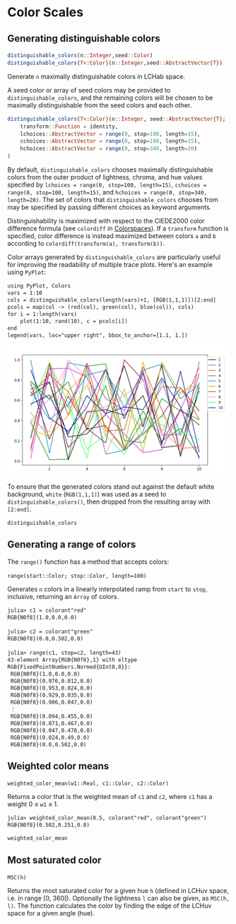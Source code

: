 # Color Scales

## Generating distinguishable colors

```julia
distinguishable_colors(n::Integer,seed::Color)
distinguishable_colors{T<:Color}(n::Integer,seed::AbstractVector{T})
```

Generate `n` maximally distinguishable colors in LCHab space.

A seed color or array of seed colors may be provided to `distinguishable_colors`, and the remaining colors will be chosen to be maximally distinguishable from the seed colors and each other.

```julia
distinguishable_colors{T<:Color}(n::Integer, seed::AbstractVector{T};
    transform::Function = identity,
    lchoices::AbstractVector = range(0, stop=100, length=15),
    cchoices::AbstractVector = range(0, stop=100, length=15),
    hchoices::AbstractVector = range(0, stop=340, length=20)
)
```

By default, `distinguishable_colors` chooses maximally distinguishable colors from the outer product of lightness, chroma, and hue values specified by `lchoices = range(0, stop=100, length=15)`, `cchoices = range(0, stop=100, length=15)`, and `hchoices = range(0, stop=340, length=20)`. The set of colors that `distinguishable_colors` chooses from may be specified by passing different choices as keyword arguments.

Distinguishability is maximized with respect to the CIEDE2000 color difference formula (see `colordiff` in [Colorspaces](@ref)). If a `transform` function is specified, color difference is instead maximized between colors `a` and `b` according to `colordiff(transform(a), transform(b))`.

Color arrays generated by `distinguishable_colors` are particularly useful for improving the readability of multiple trace plots. Here's an example using `PyPlot`:

```
using PyPlot, Colors
vars = 1:10
cols = distinguishable_colors(length(vars)+1, [RGB(1,1,1)])[2:end]
pcols = map(col -> (red(col), green(col), blue(col)), cols)
for i = 1:length(vars)
    plot(1:10, rand(10), c = pcols[i])
end
legend(vars, loc="upper right", bbox_to_anchor=[1.1, 1.])
```
![pyplot seed ex](assets/figures/pyplot-seed-dcols.png)

To ensure that the generated colors stand out against the default white background, `white` (`RGB(1,1,1)`) was used as a seed to `distinguishable_colors()`, then dropped from the resulting array with `[2:end]`.

```@docs
distinguishable_colors
```

## Generating a range of colors

The `range()` function has a method that accepts colors:

`range(start::Color; stop::Color, length=100)`

Generates `n` colors in a linearly interpolated ramp from `start` to
`stop`, inclusive, returning an `Array` of colors.

```
julia> c1 = colorant"red"
RGB{N0f8}(1.0,0.0,0.0)

julia> c2 = colorant"green"
RGB{N0f8}(0.0,0.502,0.0)

julia> range(c1, stop=c2, length=43)
43-element Array{RGB{N0f8},1} with eltype RGB{FixedPointNumbers.Normed{UInt8,8}}:
 RGB{N0f8}(1.0,0.0,0.0)    
 RGB{N0f8}(0.976,0.012,0.0)
 RGB{N0f8}(0.953,0.024,0.0)
 RGB{N0f8}(0.929,0.035,0.0)
 RGB{N0f8}(0.906,0.047,0.0)
 ⋮                         
 RGB{N0f8}(0.094,0.455,0.0)
 RGB{N0f8}(0.071,0.467,0.0)
 RGB{N0f8}(0.047,0.478,0.0)
 RGB{N0f8}(0.024,0.49,0.0)
 RGB{N0f8}(0.0,0.502,0.0)  
```

## Weighted color means

`weighted_color_mean(w1::Real, c1::Color, c2::Color)`

Returns a color that is the weighted mean of `c1` and `c2`, where `c1`
has a weight 0 ≤ `w1` ≤ 1.

```
julia> weighted_color_mean(0.5, colorant"red", colorant"green")
RGB{N0f8}(0.502,0.251,0.0)
```

```@docs
weighted_color_mean
```

## Most saturated color

`MSC(h)`

Returns the most saturated color for a given hue `h` (defined in LCHuv space, i.e. in range [0, 360]). Optionally the lightness `l` can also be given, as `MSC(h, l)`. The function calculates the color by finding the edge of the LCHuv space for a given angle (hue).
